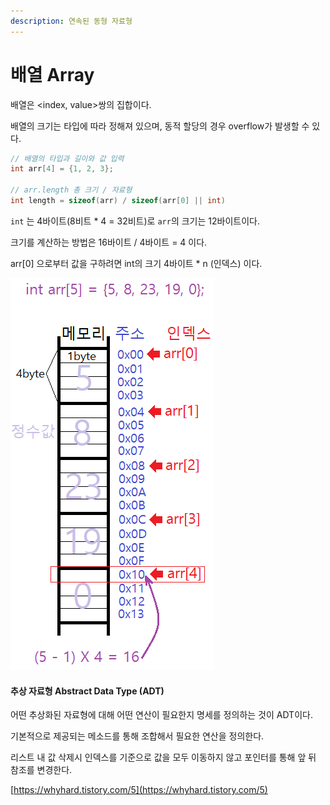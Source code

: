 ```yaml
---
description: 연속된 동형 자료형
---
```


# 배열 Array

배열은 \<index, value>쌍의 집합이다.

배열의 크기는 타입에 따라 정해져 있으며, 동적 할당의 경우 overflow가 발생할 수 있다.

```cpp
// 배열의 타입과 길이와 값 입력
int arr[4] = {1, 2, 3};

// arr.length 총 크기 / 자료형
int length = sizeof(arr) / sizeof(arr[0] || int)
```

`int` 는 4바이트(8비트 \* 4 = 32비트)로 `arr`의 크기는 12바이트이다.

크기를 계산하는 방법은 16바이트 / 4바이트 = 4 이다.

arr\[0] 으로부터 값을 구하려면 int의 크기 4바이트 \* n (인덱스) 이다.



![](<../../.gitbook/assets/img (1).png>)



#### 추상 자료형 Abstract Data Type (ADT)

어떤 추상화된 자료형에 대해 어떤 연산이 필요한지 명세를 정의하는 것이 ADT이다.

기본적으로 제공되는 메소드를 통해 조합해서 필요한 연산을 정의한다.

리스트 내 값 삭제시 인덱스를 기준으로 값을 모두 이동하지 않고 포인터를 통해 앞 뒤 참조를 변경한다.

[https://whyhard.tistory.com/5](https://whyhard.tistory.com/5)




